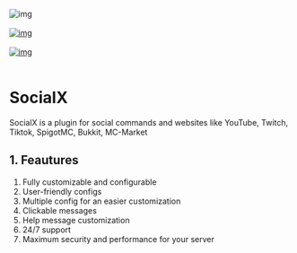 ![img](https://i.imgur.com/Vx7VJdi.png)<br><br>
<a href="https://spigotmc.org/" target="blank">![img](https://i.imgur.com/cCy5qxL.png)</a> <br><br>
<a href="https://dsc.gg/omnicraft" target="blank">![img](https://i.imgur.com/rt2yq49.png)</a> <br> <br>
# SocialX
SocialX is a plugin for social commands and websites like YouTube, Twitch, Tiktok, SpigotMC, Bukkit, MC-Market

## 1. Feautures
1. Fully customizable and configurable
1. User-friendly configs
1. Multiple config for an easier customization
1. Clickable messages
1. Help message customization
1. 24/7 support
1. Maximum security and performance for your server
